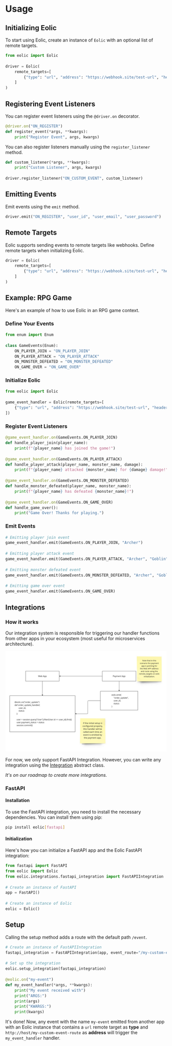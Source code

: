 # Usage

## Initializing Eolic

To start using Eolic, create an instance of `Eolic` with an optional list of remote targets.

```python
from eolic import Eolic

driver = Eolic(
    remote_targets=[
        {"type": "url", "address": "https://webhook.site/test-url", "headers": {"X-Api-Key":"test"}, "events": ["ON_CONNECT"]}
    ]
)
```

## Registering Event Listeners

You can register event listeners using the `@driver.on` decorator.

```python
@driver.on("ON_REGISTER")
def register_event(*args, **kwargs):
    print("Register Event", args, kwargs)
```

You can also register listeners manually using the `register_listener` method.

```python
def custom_listener(*args, **kwargs):
    print("Custom Listener", args, kwargs)

driver.register_listener("ON_CUSTOM_EVENT", custom_listener)
```

## Emitting Events

Emit events using the `emit` method.

```python
driver.emit("ON_REGISTER", "user_id", "user_email", "user_password")
```

## Remote Targets

Eolic supports sending events to remote targets like webhooks. Define remote targets when initializing Eolic.

```python
driver = Eolic(
    remote_targets=[
        {"type": "url", "address": "https://webhook.site/test-url", "headers": {"X-Api-Key":"test"}, "events": ["ON_CONNECT"]}
    ]
)
```

## Example: RPG Game

Here's an example of how to use Eolic in an RPG game context.

### Define Your Events

```python
from enum import Enum

class GameEvents(Enum):
    ON_PLAYER_JOIN = "ON_PLAYER_JOIN"
    ON_PLAYER_ATTACK = "ON_PLAYER_ATTACK"
    ON_MONSTER_DEFEATED = "ON_MONSTER_DEFEATED"
    ON_GAME_OVER = "ON_GAME_OVER"
```

### Initialize Eolic

```python
from eolic import Eolic

game_event_handler = Eolic(remote_targets=[
    {"type": "url", "address": "https://webhook.site/test-url", "headers": {"X-Api-Key":"test"}, "events": [GameEvents.ON_MONSTER_DEFEATED]}
])
```

### Register Event Listeners

```python
@game_event_handler.on(GameEvents.ON_PLAYER_JOIN)
def handle_player_join(player_name):
    print(f"{player_name} has joined the game!")

@game_event_handler.on(GameEvents.ON_PLAYER_ATTACK)
def handle_player_attack(player_name, monster_name, damage):
    print(f"{player_name} attacked {monster_name} for {damage} damage!")

@game_event_handler.on(GameEvents.ON_MONSTER_DEFEATED)
def handle_monster_defeated(player_name, monster_name):
    print(f"{player_name} has defeated {monster_name}!")

@game_event_handler.on(GameEvents.ON_GAME_OVER)
def handle_game_over():
    print("Game Over! Thanks for playing.")
```

### Emit Events

```python
# Emitting player join event
game_event_handler.emit(GameEvents.ON_PLAYER_JOIN, "Archer")

# Emitting player attack event
game_event_handler.emit(GameEvents.ON_PLAYER_ATTACK, "Archer", "Goblin", 30)

# Emitting monster defeated event
game_event_handler.emit(GameEvents.ON_MONSTER_DEFEATED, "Archer", "Goblin")

# Emitting game over event
game_event_handler.emit(GameEvents.ON_GAME_OVER)
```


## Integrations

### How it works

Our integration system is responsible for triggering our handler functions from other apps in your ecosystem (most useful for microservices architecture).

![Integration Flow](images/integration_flow.jpg "Flow")

For now, we only support FastAPI Integration. However, you can write any integration using the [Integration](https://github.com/thiarthur/eolic/integrations/base.py) abstract class.

*It's on our roadmap to create more integrations.*

### FastAPI

#### Installation

To use the FastAPI integration, you need to install the necessary dependencies. You can install them using pip:

```bash
pip install eolic[fastapi]
```

#### Initialization

Here's how you can initialize a FastAPI app and the Eolic FastAPI integration:

```python
from fastapi import FastAPI
from eolic import Eolic
from eolic.integrations.fastapi_integration import FastAPIIntegration

# Create an instance of FastAPI
app = FastAPI()

# Create an instance of Eolic
eolic = Eolic()
```

## Setup
Calling the setup method adds a route with the default path ```/event```.

```python
# Create an instance of FastAPIIntegration
fastapi_integration = FastAPIIntegration(app, event_route="/my-custom-event-route")

# Set up the integration
eolic.setup_integration(fastapi_integration)

@eolic.on("my-event")
def my_event_handler(*args, **kwargs):
    print("My event received with")
    print("ARGS:")
    print(args)
    print("KWARGS:")
    print(kwargs)
```

It's done! Now, any event with the name ```my-event``` emitted from another app with an Eolic instance that contains a ```url``` remote target as **type** and ```http://host/my-custom-event-route``` as **address** will trigger the ```my_event_handler``` handler.
